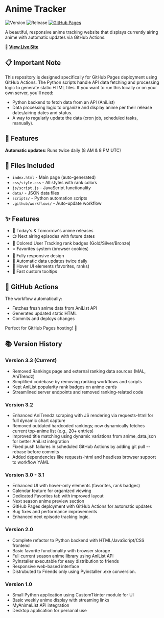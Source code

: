 # Anime Tracker

![Version](https://img.shields.io/badge/version-3.3-blue)
![Release](https://img.shields.io/badge/release-stable-green)
[![GitHub Pages](https://img.shields.io/badge/live-site-brightgreen)](https://bullsupreme.github.io/AnimeTracker/)

A beautiful, responsive anime tracking website that displays currently airing anime with automatic updates via GitHub Actions.

🔗 **[View Live Site](https://bullsupreme.github.io/AnimeTracker/)**

## 📋 Important Note

This repository is designed specifically for GitHub Pages deployment using GitHub Actions. The Python scripts handle API data fetching and processing logic to generate static HTML files. If you want to run this locally or on your own server, you'll need:

- Python backend to fetch data from an API (AniList)
- Data processing logic to organize and display anime per their release dates/airing dates and status.
- A way to regularly update the data (cron job, scheduled tasks, manually).

## 🚀 Features

**Automatic updates**: Runs twice daily (8 AM & 8 PM UTC)

## 📁 Files Included

- `index.html` - Main page (auto-generated)
- `css/style.css` - All styles with rank colors
- `js/script.js` - JavaScript functionality
- `data/` - JSON data files
- `scripts/` - Python automation scripts
- `.github/workflows/` - Auto-update workflow

## ✨ Features

- 🌟 Today's & Tomorrow's anime releases
- 📺 Next airing episodes with future dates
- 🎨 Colored User Tracking rank badges (Gold/Silver/Bronze)
- ⭐ Favorites system (browser cookies)
- 📱 Fully responsive design
- 🔄 Automatic data updates twice daily
- 💫 Hover UI elements (favorites, ranks)
- 🚀 Fast custom tooltips

## 🔗 GitHub Actions

The workflow automatically:
- Fetches fresh anime data from AniList API
- Generates updated static HTML
- Commits and deploys changes

Perfect for GitHub Pages hosting! 🎉

## 📚 Version History

### Version 3.3 (Current)
- Removed Rankings page and external ranking data sources (MAL, AniTrendz)
- Simplified codebase by removing ranking workflows and scripts
- Kept AniList popularity rank badges on anime cards
- Streamlined server endpoints and removed ranking-related code

### Version 3.2
- Enhanced AniTrendz scraping with JS rendering via requests-html for full dynamic chart capture
- Removed outdated hardcoded rankings; now dynamically fetches current top-anime list (e.g., 20+ entries)
- Improved title matching using dynamic variations from anime_data.json for better AniList integration
- Fixed push failures in scheduled GitHub Actions by adding git pull --rebase before commits
- Added dependencies like requests-html and headless browser support to workflow YAML

### Version 3.0 - 3.1
- Enhanced UI with hover-only elements (favorites, rank badges)
- Calendar feature for organized viewing
- Dedicated Favorites tab with improved layout
- Next season anime preview section
- GitHub Pages deployment with GitHub Actions for automatic updates
- Bug fixes and performance improvements
- Enhanced next episode tracking logic.

### Version 2.0
- Complete refactor to Python backend with HTML/JavaScript/CSS frontend
- Basic favorite functionality with browser storage
- Full current season anime library using AniList API
- PyInstaller executable for easy distribution to friends
- Responsive web-based interface
- Distrubuted to Friends only using Pyinstaller .exe conversion.

### Version 1.0
- Small Python application using CustomTkinter module for UI
- Basic weekly anime display with streaming links
- MyAnimeList API integration
- Desktop application for personal use
